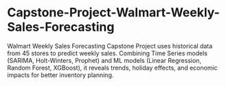 # Capstone-Project-Walmart-Weekly-Sales-Forecasting
Walmart Weekly Sales Forecasting Capstone Project uses historical data from 45 stores to predict weekly sales. Combining Time Series models (SARIMA, Holt-Winters, Prophet) and ML models (Linear Regression, Random Forest, XGBoost), it reveals trends, holiday effects, and economic impacts for better inventory planning.

